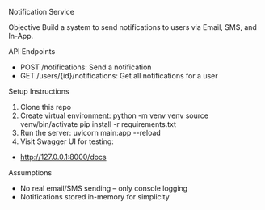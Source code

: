 Notification Service

Objective
Build a system to send notifications to users via Email, SMS, and In-App.

API Endpoints
- POST /notifications: Send a notification
- GET /users/{id}/notifications: Get all notifications for a user

Setup Instructions
1. Clone this repo
2. Create virtual environment:
python -m venv venv
source venv/bin/activate
pip install -r requirements.txt
3. Run the server:
uvicorn main:app --reload
4. Visit Swagger UI for testing:
- http://127.0.0.1:8000/docs

Assumptions
- No real email/SMS sending – only console logging
- Notifications stored in-memory for simplicity


